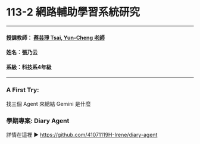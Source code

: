 # 113-2 網路輔助學習系統研究
***
 #### 授課教師： [蔡芸琤 Tsai, Yun-Cheng 老師](https://github.com/pecu?tab=repositories)
 #### 姓名：張乃云
 #### 系級：科技系4年級
***
### A First Try:
找三個 Agent 來總結 Gemini 是什麼
### 學期專案: Diary Agent
詳情在這裡 ▶️ https://github.com/41071119H-Irene/diary-agent
